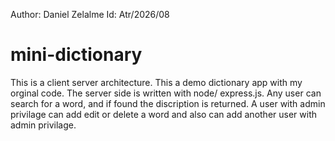 Author: Daniel Zelalme
Id: Atr/2026/08
# mini-dictionary
This is a client server architecture.
This a demo dictionary app with my orginal code.
The server side is written with node/ express.js.
Any user can search for a word, and if found the discription is returned.
A user with admin privilage can add edit or delete a word and also can add another user with admin privilage.







